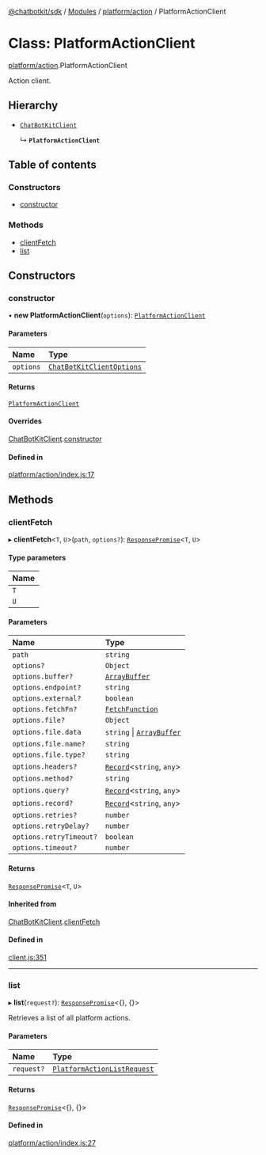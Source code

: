 [@chatbotkit/sdk](../README.md) / [Modules](../modules.md) / [platform/action](../modules/platform_action.md) / PlatformActionClient

# Class: PlatformActionClient

[platform/action](../modules/platform_action.md).PlatformActionClient

Action client.

## Hierarchy

- [`ChatBotKitClient`](client.ChatBotKitClient.md)

  ↳ **`PlatformActionClient`**

## Table of contents

### Constructors

- [constructor](platform_action.PlatformActionClient.md#constructor)

### Methods

- [clientFetch](platform_action.PlatformActionClient.md#clientfetch)
- [list](platform_action.PlatformActionClient.md#list)

## Constructors

### constructor

• **new PlatformActionClient**(`options`): [`PlatformActionClient`](platform_action.PlatformActionClient.md)

#### Parameters

| Name | Type |
| :------ | :------ |
| `options` | [`ChatBotKitClientOptions`](../interfaces/client.ChatBotKitClientOptions.md) |

#### Returns

[`PlatformActionClient`](platform_action.PlatformActionClient.md)

#### Overrides

[ChatBotKitClient](client.ChatBotKitClient.md).[constructor](client.ChatBotKitClient.md#constructor)

#### Defined in

[platform/action/index.js:17](https://github.com/chatbotkit/node-sdk/blob/main/packages/sdk/src/platform/action/index.js#L17)

## Methods

### clientFetch

▸ **clientFetch**\<`T`, `U`\>(`path`, `options?`): [`ResponsePromise`](client.ResponsePromise.md)\<`T`, `U`\>

#### Type parameters

| Name |
| :------ |
| `T` |
| `U` |

#### Parameters

| Name | Type |
| :------ | :------ |
| `path` | `string` |
| `options?` | `Object` |
| `options.buffer?` | [`ArrayBuffer`]( https://developer.mozilla.org/docs/Web/JavaScript/Reference/Global_Objects/ArrayBuffer ) |
| `options.endpoint?` | `string` |
| `options.external?` | `boolean` |
| `options.fetchFn?` | [`FetchFunction`](../modules/client.md#fetchfunction) |
| `options.file?` | `Object` |
| `options.file.data` | `string` \| [`ArrayBuffer`]( https://developer.mozilla.org/docs/Web/JavaScript/Reference/Global_Objects/ArrayBuffer ) |
| `options.file.name?` | `string` |
| `options.file.type?` | `string` |
| `options.headers?` | [`Record`]( https://www.typescriptlang.org/docs/handbook/utility-types.html#recordkeys-type )\<`string`, `any`\> |
| `options.method?` | `string` |
| `options.query?` | [`Record`]( https://www.typescriptlang.org/docs/handbook/utility-types.html#recordkeys-type )\<`string`, `any`\> |
| `options.record?` | [`Record`]( https://www.typescriptlang.org/docs/handbook/utility-types.html#recordkeys-type )\<`string`, `any`\> |
| `options.retries?` | `number` |
| `options.retryDelay?` | `number` |
| `options.retryTimeout?` | `boolean` |
| `options.timeout?` | `number` |

#### Returns

[`ResponsePromise`](client.ResponsePromise.md)\<`T`, `U`\>

#### Inherited from

[ChatBotKitClient](client.ChatBotKitClient.md).[clientFetch](client.ChatBotKitClient.md#clientfetch)

#### Defined in

[client.js:351](https://github.com/chatbotkit/node-sdk/blob/main/packages/sdk/src/client.js#L351)

___

### list

▸ **list**(`request?`): [`ResponsePromise`](client.ResponsePromise.md)\<{}, {}\>

Retrieves a list of all platform actions.

#### Parameters

| Name | Type |
| :------ | :------ |
| `request?` | [`PlatformActionListRequest`](../modules/platform_action_v1.md#platformactionlistrequest) |

#### Returns

[`ResponsePromise`](client.ResponsePromise.md)\<{}, {}\>

#### Defined in

[platform/action/index.js:27](https://github.com/chatbotkit/node-sdk/blob/main/packages/sdk/src/platform/action/index.js#L27)
